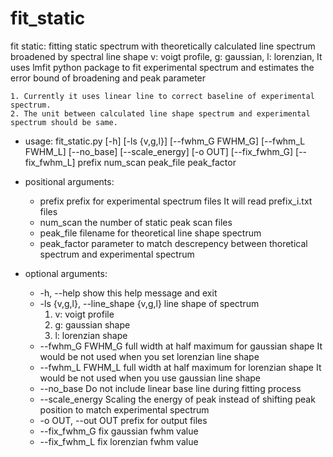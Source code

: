 # fit_static

fit static: fitting static spectrum with theoretically calculated line spectrum
broadened by spectral line shape
v: voigt profile,
g: gaussian,
l: lorenzian,
It uses lmfit python package to fit experimental spectrum and estimates the error bound of
broadening and peak parameter

```{Note}
1. Currently it uses linear line to correct baseline of experimental spectrum.
2. The unit between calculated line shape spectrum and experimental spectrum should be same.
```


* usage: fit_static.py 
                       [-h] [-ls {v,g,l}] [--fwhm_G FWHM_G] [--fwhm_L FWHM_L]
                       [--no_base] [--scale_energy] [-o OUT] [--fix_fwhm_G]
                       [--fix_fwhm_L]
                       prefix num_scan peak_file peak_factor



* positional arguments:
  * prefix                prefix for experimental spectrum files It will read
    prefix_i.txt files
  * num_scan              the number of static peak scan files
  * peak_file             filename for theoretical line shape spectrum
  * peak_factor           parameter to match descrepency between thoretical
    spectrum and experimental spectrum

* optional arguments:
  * -h, --help            show this help message and exit
  * -ls {v,g,l}, --line_shape {v,g,l} line shape of spectrum 
    1. v: voigt profile 
    2. g: gaussian shape 
    3. l: lorenzian shape
  * --fwhm_G FWHM_G       full width at half maximum for gaussian shape It would
    be not used when you set lorenzian line shape
  * --fwhm_L FWHM_L       full width at half maximum for lorenzian shape It
    would be not used when you use gaussian line shape
  * --no_base             Do not include linear base line during fitting process
  * --scale_energy        Scaling the energy of peak instead of shifting peak position to
    match experimental spectrum
  * -o OUT, --out OUT     prefix for output files
  * --fix_fwhm_G          fix gaussian fwhm value
  * --fix_fwhm_L          fix lorenzian fwhm value



 

